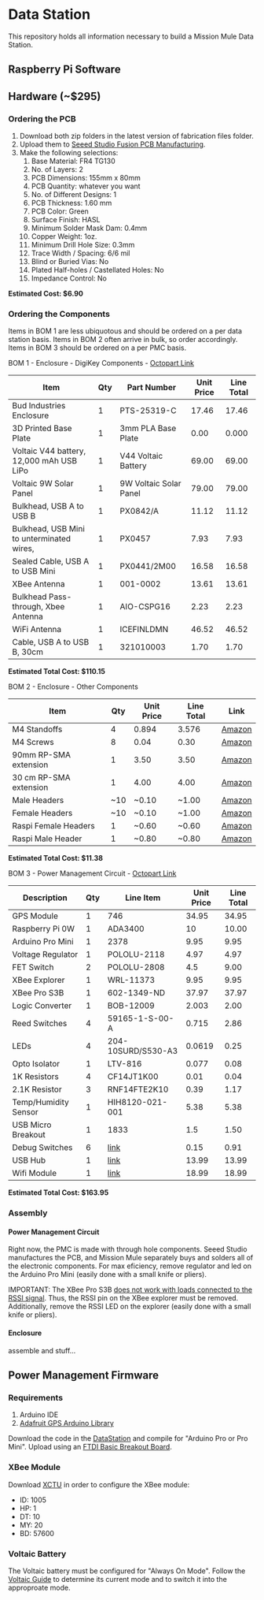 # Data Station

This repository holds all information necessary to build a Mission Mule Data Station.

## Raspberry Pi Software

## Hardware (~$295)
### Ordering the PCB
1. Download both zip folders in the latest version of fabrication files folder.
2. Upload them to [Seeed Studio Fusion PCB Manufacturing](https://www.seeedstudio.com/fusion_pcb.html).
3. Make the following selections:
    1. Base Material: FR4 TG130
    2. No. of Layers: 2
    3. PCB Dimensions: 155mm x 80mm
    4. PCB Quantity: whatever you want
    5. No. of Different Designs: 1
    6. PCB Thickness: 1.60 mm
    7. PCB Color: Green
    8. Surface Finish: HASL
    9. Minimum Solder Mask Dam: 0.4mm
    10. Copper Weight: 1oz.
    11. Minimum Drill Hole Size: 0.3mm
    12. Trace Width / Spacing: 6/6 mil
    13. Blind or Buried Vias: No
    14. Plated Half-holes / Castellated Holes: No
    15. Impedance Control: No
    
**Estimated Cost: $6.90**

### Ordering the Components

Items in BOM 1  are less ubiquotous and should be ordered on a per data station basis. Items in BOM 2 often arrive in bulk, so order accordingly. Items in BOM 3 should be ordered on a per PMC basis. 

BOM 1 - Enclosure - DigiKey Components - [Octopart Link](https://octopart.com/bom-tool/w3m3v7al)

| Item                                      | Qty | Part Number            | Unit Price  | Line Total  | 
|-------------------------------------------|-----|------------------------|-------------|-------------| 
| Bud Industries Enclosure                  | 1   | PTS-25319-C            | 17.46       | 17.46       | 
| 3D Printed Base Plate                     | 1   | 3mm PLA Base Plate     | 0.00        | 0.000       | 
| Voltaic V44 battery, 12,000 mAh USB LiPo  | 1   | V44 Voltaic Battery    | 69.00       | 69.00       | 
| Voltaic 9W Solar Panel                    | 1   | 9W Voltaic Solar Panel | 79.00       | 79.00       | 
| Bulkhead, USB A to USB B                  | 1   | PX0842/A               | 11.12       | 11.12       | 
| Bulkhead, USB Mini to unterminated wires, | 1   | PX0457                 | 7.93        | 7.93        | 
| Sealed Cable, USB A to USB Mini           | 1   | PX0441/2M00            | 16.58       | 16.58       |
| XBee Antenna                              | 1   | 001-0002               | 13.61       | 13.61       | 
| Bulkhead Pass-through, Xbee Antenna       | 1   | AIO-CSPG16             | 2.23        | 2.23        | 
| WiFi Antenna                              | 1   | ICEFINLDMN             | 46.52       | 46.52       | 
| Cable, USB A to USB B, 30cm               | 1   | 321010003              | 1.70        | 1.70        |

**Estimated Total Cost: $110.15**

BOM 2 - Enclosure - Other Components

| Item       | Qty | Unit Price | Line Total | Link | 
|------------|-----|------------|------------|------|
|M4 Standoffs| 4   | 0.894      | 3.576      | [Amazon](https://www.amazon.com/gp/product/B0177VG4Q8/ref=oh_aui_detailpage_o09_s00?ie=UTF8&psc=1) |
|M4 Screws   | 8   | 0.04       | 0.30       | [Amazon](https://www.amazon.com/gp/product/B07DF7GVRB/ref=oh_aui_detailpage_o09_s00?ie=UTF8&psc=1) |
|90mm RP-SMA extension| 1 | 3.50 | 3.50 | [Amazon](https://www.amazon.com/gp/product/B076TCPTKL/ref=oh_aui_detailpage_o05_s00?ie=UTF8&psc=1) |
|30 cm RP-SMA extension | 1 | 4.00 | 4.00 | [Amazon](https://www.amazon.com/Male-Female-Antenna-Extension-Cable/dp/B072VMHXSQ/ref=sr_1_sc_3?s=electronics&ie=UTF8&qid=1534375207&sr=1-3-spell&keywords=30+cm+rpsma+extesion) |
|Male Headers  | ~10 | ~0.10 | ~1.00 | [Amazon](https://www.amazon.com/Hotop-Pack-Single-Header-Connector/dp/B06XR8CV8P/ref=sr_1_3?ie=UTF8&qid=1534624507&sr=8-3&keywords=headers+male&dpID=61eNmsXZqBL&preST=_SX342_QL70_&dpSrc=srch) |
|Female Headers| ~10 | ~0.10 | ~1.00 | [Amazon](https://www.amazon.com/2-54mm-Straight-Connector-Assortment-Arduino/dp/B0785SP8PB/ref=sr_1_5?ie=UTF8&qid=1534624716&sr=8-5&keywords=female+headers)|
|Raspi Female Headers| 1 | ~0.60 | ~0.60 | [Amazon](https://www.amazon.com/uxcell-2-54mm-40-Pin-Female-Connector/dp/B00R1LLM1M/ref=sr_1_3?ie=UTF8&qid=1534624810&sr=8-3&keywords=2x20+female+header) |
|Raspi Male Header | 1 | ~0.80 | ~0.80 | [Amazon](https://www.amazon.com/s?url=search-alias%3Daps&field-keywords=2x20+male+header) |

**Estimated Total Cost: $11.38**

BOM 3 - Power Management Circuit - [Octopart Link](https://octopart.com/bom-tool/1G1U2eW2#)

| Description          | Qty | Line Item          | Unit Price                                            | Line Total | 
|----------------------|-----|--------------------|-------------------------------------------------------|------------| 
| GPS Module           | 1   | 746                | 34.95                                                 | 34.95      | 
| Raspberry Pi 0W      | 1   | ADA3400            | 10                                                    | 10.00      | 
| Arduino Pro Mini     | 1   | 2378               | 9.95                                                  | 9.95       | 
| Voltage Regulator    | 1   | POLOLU-2118        | 4.97                                                  | 4.97       | 
| FET Switch           | 2   | POLOLU-2808        | 4.5                                                   | 9.00       | 
| XBee Explorer        | 1   | WRL-11373          | 9.95                                                  | 9.95       | 
| XBee Pro S3B         | 1   | 602-1349-ND        | 37.97                                                 | 37.97      | 
| Logic Converter      | 1   | BOB-12009          | 2.003                                                 | 2.00       | 
| Reed Switches        | 4   | 59165-1-S-00-A     | 0.715                                                 | 2.86       | 
| LEDs                 | 4   | 204-10SURD/S530-A3 | 0.0619                                                | 0.25       | 
| Opto Isolator        | 1   | LTV-816            | 0.077                                                 | 0.08       | 
| 1K Resistors         | 4   | CF14JT1K00         | 0.01                                                  | 0.04       | 
| 2.1K Resistor        | 3   | RNF14FTE2K10       | 0.39                                                  | 1.17       | 
| Temp/Humidity Sensor | 1   | HIH8120-021-001    | 5.38                                                  | 5.38       | 
| USB Micro Breakout   | 1   | 1833               | 1.5                                                   | 1.50       | 
| Debug Switches       | 6   | [link](https://www.amazon.com/gp/product/B06XJN3K8K/ref=oh_aui_detailpage_o03_s00?ie=UTF8&psc=1) | 0.15 | 0.91 |
| USB Hub              | 1   | [link](https://www.amazon.com/MakerSpot-Stackable-Raspberry-Connector-Bluetooth/dp/B01IT1TLFQ) | 13.99 | 13.99 |
| Wifi Module          | 1   | [link](https://www.amazon.com/gp/product/B00YI0AIRS/ref=oh_aui_detailpage_o03_s00?ie=UTF8&psc=1) | 18.99 | 18.99 |

**Estimated Total Cost: $163.95**

### Assembly
#### Power Management Circuit
Right now, the PMC is made with through hole components. Seeed Studio manufactures the PCB, and Mission Mule separately buys and solders all of the electronic components. For max eficiency, remove regulator and led on the Arduino Pro Mini (easily done with a small knife or pliers).

IMPORTANT: The XBee Pro S3B [does not work with loads connected to the RSSI signal](https://www.sparkfun.com/products/11634). Thus, the RSSI pin on the XBee explorer must be removed. Additionally, remove the RSSI LED on the explorer (easily done with a small knife or pliers). 

#### Enclosure
assemble and stuff...

## Power Management Firmware
### Requirements
1. Arduino IDE
2. [Adafruit GPS Arduino Library](https://github.com/adafruit/Adafruit_GPS)

Download the code in the [DataStation](https://github.com/missionmule/data-station/tree/master/Microcontroller) and compile for "Arduino Pro or Pro Mini". Upload  using an [FTDI Basic Breakout Board](https://www.sparkfun.com/products/9716).

### XBee Module
Download [XCTU](https://www.digi.com/products/xbee-rf-solutions/xctu-software/xctu) in order to configure the XBee module:
* ID: 1005
* HP: 1
* DT: 10
* MY: 20
* BD: 57600

### Voltaic Battery
The Voltaic battery must be configured for "Always On Mode". Follow the [Voltaic Guide](https://www.voltaicsystems.com/always-on#faq_4) to determine its current mode and to switch it into the approproate mode. 
